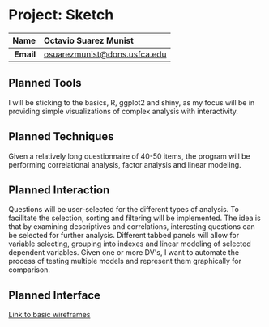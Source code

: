 Project: Sketch
==============================

| **Name**  | Octavio Suarez Munist  |
|----------:|:-------------|
| **Email** | osuarezmunist@dons.usfca.edu |


Planned Tools
------------------------------
I will be sticking to the basics, R, ggplot2 and shiny, as my focus will be in providing simple visualizations of complex analysis with interactivity.

Planned Techniques
------------------------------
Given a relatively long questionnaire of 40-50 items, the program will be performing correlational analysis, factor analysis and linear modeling.

Planned Interaction
------------------------------
Questions will be user-selected for the different types of analysis. To facilitate the selection, sorting and filtering will be implemented. The idea is that by examining descriptives and correlations, interesting questions can be selected for further analysis. Different tabbed panels will allow for variable selecting, grouping into indexes and linear modeling of selected dependent variables. Given one or more DV's, I want to automate the process of testing multiple models and represent them graphically for comparison.

Planned Interface
------------------------------
[Link to basic wireframes](Sketch1.pdf) 
